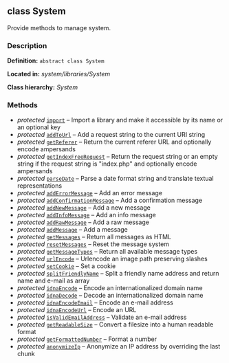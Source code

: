 
class System
----------------

Provide methods to manage system.


### Description ###

**Definition:** `abstract class System`

**Located in:** *system/libraries/System*

**Class hierarchy:** *System*


### Methods ###

- *protected* [`import`](System/import.md) – Import a library and make it accessible by its name or an optional key
- *protected* [`addToUrl`](System/addToUrl.md) – Add a request string to the current URI string
- *protected* [`getReferer`](System/getReferer.md) – Return the current referer URL and optionally encode ampersands
- *protected* [`getIndexFreeRequest`](System/getIndexFreeRequest.md) – Return the request string or an empty string if the request string is "index.php" and optionally encode ampersands
- *protected* [`parseDate`](System/parseDate.md) – Parse a date format string and translate textual representations
- *protected* [`addErrorMessage`](System/addErrorMessage.md) – Add an error message
- *protected* [`addConfirmationMessage`](System/addConfirmationMessage.md) – Add a confirmation message
- *protected* [`addNewMessage`](System/addNewMessage.md) – Add a new message
- *protected* [`addInfoMessage`](System/addInfoMessage.md) – Add an info message
- *protected* [`addRawMessage`](System/addRawMessage.md) – Add a raw message
- *protected* [`addMessage`](System/addMessage.md) – Add a message
- *protected* [`getMessages`](System/getMessages.md) – Return all messages as HTML
- *protected* [`resetMessages`](System/resetMessages.md) – Reset the message system
- *protected* [`getMessageTypes`](System/getMessageTypes) – Return all available message types
- *protected* [`urlEncode`](System/urlEncode.md) – Urlencode an image path preserving slashes
- *protected* [`setCookie`](System/setCookie.md) – Set a cookie
- *protected* [`splitFriendlyName`](System/splitFriendlyName.md) – Split a friendly name address and return name and e-mail as array
- *protected* [`idnaEncode`](System/idnaEncode.md) – Encode an internationalized domain name
- *protected* [`idnaDecode`](System/idnaDecode.md) – Decode an internationalized domain name
- *protected* [`idnaEncodeEmail`](System/idnaEncodeEmail.md) – Encode an e-mail address
- *protected* [`idnaEncodeUrl`](System/idnaEncodeUrl.md) – Encode an URL
- *protected* [`isValidEmailAddress`](System/isValidEmailAddress.md) – Validate an e-mail address
- *protected* [`getReadableSize`](System/getReadableSize.md) – Convert a filesize into a human readable format
- *protected* [`getFormattedNumber`](System/getFormattedNumber.md) – Format a number
- *protected* [`anonymizeIp`](System/anonymizeIp.md) – Anonymize an IP address by overriding the last chunk

